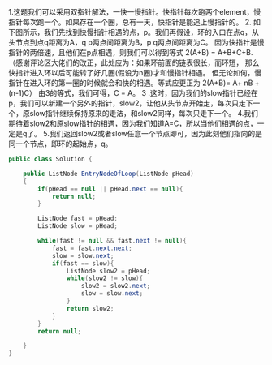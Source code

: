 1.这题我们可以采用双指针解法，一快一慢指针。快指针每次跑两个element，慢指针每次跑一个。如果存在一个圈，总有一天，快指针是能追上慢指针的。
2. 如下图所示，我们先找到快慢指针相遇的点，p。我们再假设，环的入口在点q，从头节点到点q距离为A，q p两点间距离为B，p q两点间距离为C。
因为快指针是慢指针的两倍速，且他们在p点相遇，则我们可以得到等式 2(A+B) = A+B+C+B. 
（感谢评论区大佬们的改正，此处应为：如果环前面的链表很长，而环短，
那么快指针进入环以后可能转了好几圈(假设为n圈)才和慢指针相遇。
但无论如何，慢指针在进入环的第一圈的时候就会和快的相遇。等式应更正为 2(A+B)= A+ nB + (n-1)C）
由3的等式，我们可得，C = A。
3 .这时，因为我们的slow指针已经在p，我们可以新建一个另外的指针，slow2，让他从头节点开始走，每次只走下一个，原slow指针继续保持原来的走法，和slow2同样，每次只走下一个。
4.我们期待着slow2和原slow指针的相遇，因为我们知道A=C，所以当他们相遇的点，一定是q了。
5.我们返回slow2或者slow任意一个节点即可，因为此刻他们指向的是同一个节点，即环的起始点，q。
```java
public class Solution {

    public ListNode EntryNodeOfLoop(ListNode pHead)
    {
        if(pHead == null || pHead.next == null){
            return null;
        }

        ListNode fast = pHead;
        ListNode slow = pHead;

        while(fast != null && fast.next != null){
            fast = fast.next.next;
            slow = slow.next;
            if(fast == slow){
                ListNode slow2 = pHead;
                while(slow2 != slow){
                    slow2 = slow2.next;
                    slow = slow.next;
                }
                return slow2;
            }
        }
        return null;

    }
}
```